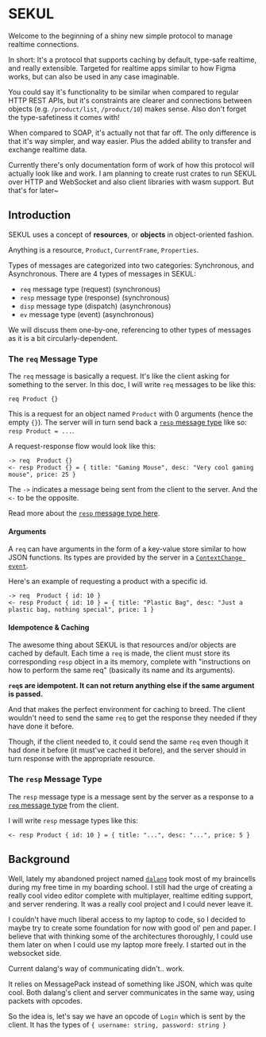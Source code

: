 # SEKUL

Welcome to the beginning of a shiny new simple protocol to manage realtime connections.

In short: It's a protocol that supports caching by default, type-safe realtime, and
really extensible. Targeted for realtime apps similar to how Figma works, but can
also be used in any case imaginable.

You could say it's functionality to be similar when compared to regular HTTP REST APIs,
but it's constraints are clearer and connections between objects (e.g. `/product/list`,
`/product/10`) makes sense. Also don't forget the type-safetiness it comes with!

When compared to SOAP, it's actually not that far off. The only difference is that it's
way simpler, and way easier. Plus the added ability to transfer and exchange realtime data.

Currently there's only documentation form of work of how this protocol will actually
look like and work. I am planning to create rust crates to run SEKUL over HTTP and
WebSocket and also client libraries with wasm support. But that's for later~

## Introduction

SEKUL uses a concept of **resources**, or **objects** in object-oriented fashion.

Anything is a resource, `Product`, `CurrentFrame`, `Properties`.

Types of messages are categorized into two categories: Synchronous, and Asynchronous.
There are 4 types of messages in SEKUL:

- `req` message type (request) (synchronous)
- `resp` message type (response) (synchronous)
- `disp` message type (dispatch) (asynchronous)
- `ev` message type (event) (asynchronous)

We will discuss them one-by-one, referencing to other types of messages as it is
a bit circularly-dependent.

### The `req` Message Type

The `req` message is basically a request. It's like the client asking for something
to the server. In this doc, I will write `req` messages to be like this:

```
req Product {}
```

This is a request for an object named `Product` with 0 arguments (hence the empty `{}`).
The server will in turn send back a [`resp` message type](#the-resp-message-type) like
so: `resp Product = ...`.

A request-response flow would look like this:

```
-> req  Product {}
<- resp Product {} = { title: "Gaming Mouse", desc: "Very cool gaming mouse", price: 25 }
```

The `->` indicates a message being sent from the client to the server. And the `<-`
to be the opposite.

Read more about the [`resp` message type here](#the-resp-message-type).

#### Arguments

A `req` can have arguments in the form of a key-value store similar to how JSON functions.
Its types are provided by the server in a [`ContextChange event`](#context-change-event).

Here's an example of requesting a product with a specific id.

```
-> req  Product { id: 10 }
<- resp Product { id: 10 } = { title: "Plastic Bag", desc: "Just a plastic bag, nothing special", price: 1 }
```

#### Idempotence & Caching

The awesome thing about SEKUL is that resources and/or objects are cached by default.
Each time a `req` is made, the client must store its corresponding `resp` object in a
its memory, complete with "instructions on how to perform the same req" (basically
its name and its arguments).

**`req`s are idempotent. It can not return anything else if the same argument is passed.**

And that makes the perfect environment for caching to breed. The client wouldn't need
to send the same `req` to get the response they needed if they have done it before.

Though, if the client needed to, it could send the same `req` even though it had done
it before (it must've cached it before), and the server should in turn response with
the appropriate resource.

### The `resp` Message Type

The `resp` message type is a message sent by the server as a response to a
[`req` message type](#the-req-message-type) from the client.

I will write `resp` message types like this:

```
<- resp Product { id: 10 } = { title: "...", desc: "...", price: 5 }
```

## Background

Well, lately my abandoned project named [`dalang`](https://github.com/iyxan23/dalang)
took most of my braincells during my free time in my boarding school. I still had the
urge of creating a really cool video editor complete with multiplayer, realtime editing
support, and server rendering. It was a really cool project and I could never leave it.

I couldn't have much liberal access to my laptop to code, so I decided to maybe try to
create some foundation for now with good ol' pen and paper. I believe that with thinking
some of the architectures thoroughly, I could use them later on when I could use my laptop
more freely. I started out in the websocket side.

Current dalang's way of communicating didn't.. work.

It relies on MessagePack instead of something like JSON, which was quite cool. Both
dalang's client and server communicates in the same way, using packets with opcodes.

So the idea is, let's say we have an opcode of `Login` which is sent by the client.
It has the types of `{ username: string, password: string }`
